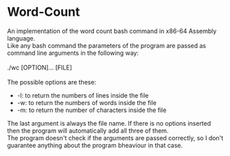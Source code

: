 # Word-Count
An implementation of the word count bash command in x86-64 Assembly language.<br>
Like any bash command the parameters of the program are passed as command line arguments in the following way:<br><br>
./wc [OPTION]... [FILE]<br><br>
The possible options are these:
- -l: to return the numbers of lines inside the file
- -w: to return the numbers of words inside the file
- -m: to return the number of characters inside the file

The last argument is always the file name. If there is no options inserted then the program will automatically add all three of them.<br>
The program doesn't check if the arguments are passed correctly, so I don't guarantee anything about the program bheaviour in that case.

